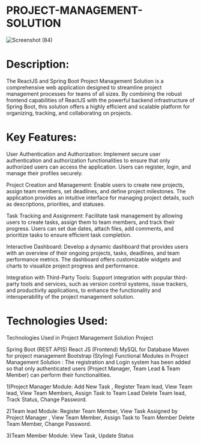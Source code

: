 # PROJECT-MANAGEMENT-SOLUTION
![Screenshot (84)](https://github.com/bhavananaikawadi/PROJECT-MANAGEMENT-SOLUTION/assets/52827860/28fb6f63-d453-4887-a212-ea2e9719188a)
# Description:
The ReactJS and Spring Boot Project Management Solution is a comprehensive web application designed to streamline project management processes for teams of all sizes. By combining the robust frontend capabilities of ReactJS with the powerful backend infrastructure of Spring Boot, this solution offers a highly efficient and scalable platform for organizing, tracking, and collaborating on projects.

# Key Features:
User Authentication and Authorization: Implement secure user authentication and authorization functionalities to ensure that only authorized users can access the application. Users can register, login, and manage their profiles securely.

Project Creation and Management: Enable users to create new projects, assign team members, set deadlines, and define project milestones. The application provides an intuitive interface for managing project details, such as descriptions, priorities, and statuses.

Task Tracking and Assignment: Facilitate task management by allowing users to create tasks, assign them to team members, and track their progress. Users can set due dates, attach files, add comments, and prioritize tasks to ensure efficient task completion.

Interactive Dashboard: Develop a dynamic dashboard that provides users with an overview of their ongoing projects, tasks, deadlines, and team performance metrics. The dashboard offers customizable widgets and charts to visualize project progress and performance.

Integration with Third-Party Tools: Support integration with popular third-party tools and services, such as version control systems, issue trackers, and productivity applications, to enhance the functionality and interoperability of the project management solution.

# Technologies Used:
Technologies Used in Project Management Solution Project

Spring Boot (REST APIS)
React JS (Frontend)
MySQL for Database
Maven for project management
Bootstrap (Styling)
Functional Modules in Project Management Solution :
The registration and Login system has been added so that only authenticated users (Project Manager, Team Lead & Team Member) can perform their functionalities.

1)Project Manager Module:
Add New Task , Register Team lead, View Team lead, View Team Members, Assign Task to Team Lead Delete Team lead, Track Status, Change Password.

2)Team lead Module:
Register Team Member, View Task Assigned by Project Manager , View Team Member, Assign Task to Team Member Delete Team Member, Change Password.

3)Team Member Module: View Task, Update Status
